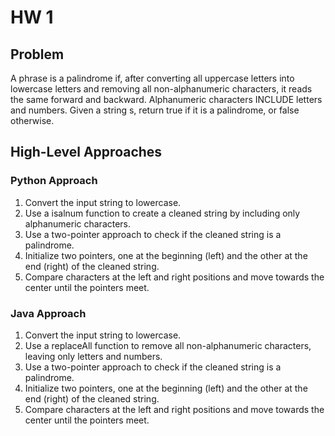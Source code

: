 # HW 1

## Problem
A phrase is a palindrome if, after converting all uppercase letters into lowercase letters and removing all non-alphanumeric characters, it reads the same forward and backward. Alphanumeric characters INCLUDE letters and numbers. Given a string s, return true if it is a palindrome, or false otherwise.

## High-Level Approaches

### Python Approach

1. Convert the input string to lowercase.
2. Use a isalnum function to create a cleaned string by including only alphanumeric characters.
3. Use a two-pointer approach to check if the cleaned string is a palindrome.
4. Initialize two pointers, one at the beginning (left) and the other at the end (right) of the cleaned string.
5. Compare characters at the left and right positions and move towards the center until the pointers meet.

### Java Approach

1. Convert the input string to lowercase.
2. Use a replaceAll function to remove all non-alphanumeric characters, leaving only letters and numbers.
3. Use a two-pointer approach to check if the cleaned string is a palindrome.
4. Initialize two pointers, one at the beginning (left) and the other at the end (right) of the cleaned string.
5. Compare characters at the left and right positions and move towards the center until the pointers meet.
